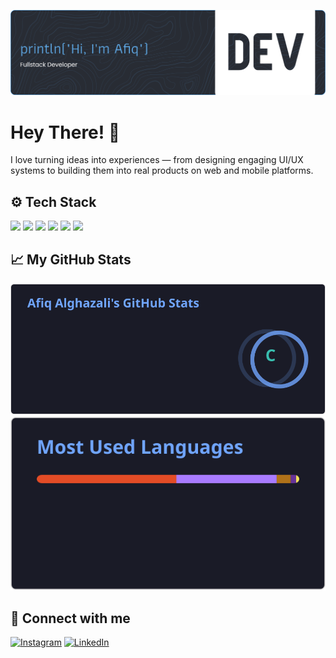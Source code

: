 ![Header](github-header-banner.png)

# Hey There! 👋

I love turning ideas into experiences — from designing engaging UI/UX systems to building them into real products on web and mobile platforms.

## ⚙️ Tech Stack

<div>
<img src="https://img.shields.io/badge/HTML5-E34F26?style=for-the-badge&logo=html5&logoColor=white"/>
<img src="https://img.shields.io/badge/CSS3-1572B6?style=for-the-badge&logo=css3&logoColor=white"/>
<img src="https://img.shields.io/badge/JavaScript-323330?style=for-the-badge&logo=javascript&logoColor=F7DF1E"/>
<img src="https://img.shields.io/badge/Kotlin-B125EA?style=for-the-badge&logo=kotlin&logoColor=white"/>
<img src="https://img.shields.io/badge/Python-3776AB?style=for-the-badge&logo=python&logoColor=white"/>
<img src="https://img.shields.io/badge/java-%23ED8B00.svg?style=for-the-badge&logo=openjdk&logoColor=white"/>
</div>

## 📈 My GitHub Stats

![Afiq's GitHub stats](./stats.svg)
![Top Langs](./langs.svg)

## 🤝 Connect with me

[![Instagram](https://img.shields.io/badge/Instagram-E4405F?style=flat&logo=instagram&logoColor=white)](https://www.instagram.com/afiqalghazali_/) [![LinkedIn](https://img.shields.io/badge/LinkedIn-0077B5?style=flat&logo=linkedin&logoColor=white)](https://www.linkedin.com/in/afiqalghazali/)
